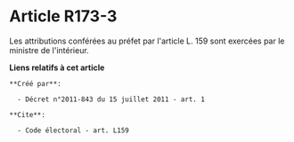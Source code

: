 # Article R173-3

Les attributions conférées au préfet par l'article L. 159 sont exercées par le ministre de l'intérieur.

**Liens relatifs à cet article**

	**Créé par**:

	  - Décret n°2011-843 du 15 juillet 2011 - art. 1

	**Cite**:

	  - Code électoral - art. L159
